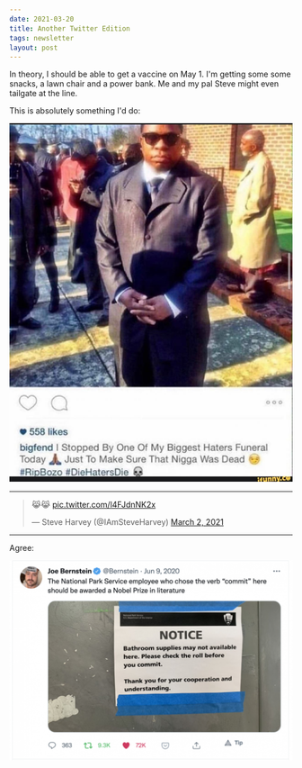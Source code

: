 ```yaml
---
date: 2021-03-20
title: Another Twitter Edition
tags: newsletter
layout: post
---
```



In theory, I should be able to get a vaccine on May 1. I'm getting some some snacks, a lawn chair and a power bank. Me and my pal Steve might even tailgate at the line.



This is absolutely something I'd do:

![bigfend](https://raw.githubusercontent.com/muneer78/muneer78.github.io/master/images/bigfend.jpeg) 

---

<blockquote class="twitter-tweet" data-media-max-width="560"><p lang="qme" dir="ltr">😹😹 <a href="https://t.co/l4FJdnNK2x">pic.twitter.com/l4FJdnNK2x</a></p>&mdash; Steve Harvey (@IAmSteveHarvey) <a href="https://twitter.com/IAmSteveHarvey/status/1366649276403617794?ref_src=twsrc%5Etfw">March 2, 2021</a></blockquote> <script async src="https://platform.twitter.com/widgets.js" charset="utf-8"></script>

---

Agree:

![commit](https://raw.githubusercontent.com/muneer78/muneer78.github.io/master/images/commit.png)
